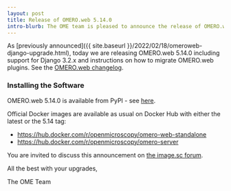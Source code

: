 ```yaml
---
layout: post
title: Release of OMERO.web 5.14.0
intro-blurb: The OME team is pleased to announce the release of OMERO.web 5.14.0
---
```


As [previously announced]({{ site.baseurl }}/2022/02/18/omeroweb-django-upgrade.html), today we are
releasing OMERO.web 5.14.0 including support for Django 3.2.x and instructions on how to migrate OMERO.web plugins. See the [OMERO.web changelog](https://github.com/ome/omero-web/blob/v5.14.0/CHANGELOG.md).

### Installing the Software

OMERO.web 5.14.0 is available from PyPI - see 
[here](https://pypi.org/project/omero-web/5.14.0/).

Official Docker images are available as usual on Docker Hub with either
the latest or the 5.14 tag:

* <https://hub.docker.com/r/openmicroscopy/omero-web-standalone>
* <https://hub.docker.com/r/openmicroscopy/omero-server>

You are invited to discuss this announcement on
[the image.sc forum](https://forum.image.sc/tags/c/data-management/29/omero).

All the best with your upgrades,

The OME Team

